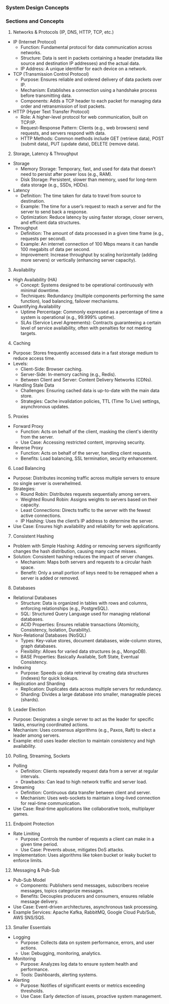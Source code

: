 ### System Design Concepts

### Sections and Concepts

1. Networks & Protocols (IP, DNS, HTTP, TCP, etc.)
- IP (Internet Protocol)
  - Function: Fundamental protocol for data communication across networks.
  - Structure: Data is sent in packets containing a header (metadata like source and destination IP addresses) and the actual data.
  - IP Address: A unique identifier for each device on a network.
- TCP (Transmission Control Protocol)
  - Purpose: Ensures reliable and ordered delivery of data packets over IP.
  - Mechanism: Establishes a connection using a handshake process before transmitting data.
  - Components: Adds a TCP header to each packet for managing data order and retransmission of lost packets.
- HTTP (Hyper Text Transfer Protocol)
  - Role: A higher-level protocol for web communication, built on TCP/IP.
  - Request-Response Pattern: Clients (e.g., web browsers) send requests, and servers respond with data.
  - HTTP Methods: Common methods include GET (retrieve data), POST (submit data), PUT (update data), DELETE (remove data).

2. Storage, Latency & Throughput
- Storage
  - Memory Storage: Temporary, fast, and used for data that doesn’t need to persist after power loss (e.g., RAM).
  - Disk Storage: Persistent, slower than memory, used for long-term data storage (e.g., SSDs, HDDs).
- Latency
  - Definition: The time taken for data to travel from source to destination.
  - Example: The time for a user’s request to reach a server and for the server to send back a response.
  - Optimization: Reduce latency by using faster storage, closer servers, and efficient data structures.
- Throughput
  - Definition: The amount of data processed in a given time frame (e.g., requests per second).
  - Example: An internet connection of 100 Mbps means it can handle 100 megabits of data per second.
  - Improvement: Increase throughput by scaling horizontally (adding more servers) or vertically (enhancing server capacity).

3. Availability
- High Availability (HA)
  - Concept: Systems designed to be operational continuously with minimal downtime.
  - Techniques: Redundancy (multiple components performing the same function), load balancing, failover mechanisms.
- Quantifying Availability
  - Uptime Percentage: Commonly expressed as a percentage of time a system is operational (e.g., 99.999% uptime).
  - SLAs (Service Level Agreements): Contracts guaranteeing a certain level of service availability, often with penalties for not meeting targets.

4. Caching
- Purpose: Stores frequently accessed data in a fast storage medium to reduce access time.
- Levels: 
  - Client-Side: Browser caching.
  - Server-Side: In-memory caching (e.g., Redis).
  - Between Client and Server: Content Delivery Networks (CDNs).
- Handling Stale Data
  - Challenges: Ensuring cached data is up-to-date with the main data store.
  - Strategies: Cache invalidation policies, TTL (Time To Live) settings, asynchronous updates.

5. Proxies
- Forward Proxy
  - Function: Acts on behalf of the client, masking the client's identity from the server.
  - Use Case: Accessing restricted content, improving security.
- Reverse Proxy
  - Function: Acts on behalf of the server, handling client requests.
  - Benefits: Load balancing, SSL termination, security enhancement.

6. Load Balancing
- Purpose: Distributes incoming traffic across multiple servers to ensure no single server is overwhelmed.
- Strategies:
  - Round Robin: Distributes requests sequentially among servers.
  - Weighted Round Robin: Assigns weights to servers based on their capacity.
  - Least Connections: Directs traffic to the server with the fewest active connections.
  - IP Hashing: Uses the client’s IP address to determine the server.
- Use Case: Ensures high availability and reliability for web applications.

7. Consistent Hashing
- Problem with Simple Hashing: Adding or removing servers significantly changes the hash distribution, causing many cache misses.
- Solution: Consistent hashing reduces the impact of server changes.
  - Mechanism: Maps both servers and requests to a circular hash space.
  - Benefit: Only a small portion of keys need to be remapped when a server is added or removed.

8. Databases
- Relational Databases
  - Structure: Data is organized in tables with rows and columns, enforcing relationships (e.g., PostgreSQL).
  - SQL: Structured Query Language used for managing relational databases.
  - ACID Properties: Ensures reliable transactions (Atomicity, Consistency, Isolation, Durability).
- Non-Relational Databases (NoSQL)
  - Types: Key-value stores, document databases, wide-column stores, graph databases.
  - Flexibility: Allows for varied data structures (e.g., MongoDB).
  - BASE Properties: Basically Available, Soft State, Eventual Consistency.
- Indexing
  - Purpose: Speeds up data retrieval by creating data structures (indexes) for quick lookups.
- Replication and Sharding
  - Replication: Duplicates data across multiple servers for redundancy.
  - Sharding: Divides a large database into smaller, manageable pieces (shards).

9. Leader Election
- Purpose: Designates a single server to act as the leader for specific tasks, ensuring coordinated actions.
- Mechanism: Uses consensus algorithms (e.g., Paxos, Raft) to elect a leader among servers.
- Example: etcd uses leader election to maintain consistency and high availability.

10. Polling, Streaming, Sockets
- Polling
  - Definition: Clients repeatedly request data from a server at regular intervals.
  - Drawbacks: Can lead to high network traffic and server load.
- Streaming
  - Definition: Continuous data transfer between client and server.
  - Mechanism: Uses web-sockets to maintain a long-lived connection for real-time communication.
- Use Case: Real-time applications like collaborative tools, multiplayer games.

11. Endpoint Protection
- Rate Limiting
  - Purpose: Controls the number of requests a client can make in a given time period.
  - Use Case: Prevents abuse, mitigates DoS attacks.
- Implementation: Uses algorithms like token bucket or leaky bucket to enforce limits.

12. Messaging & Pub-Sub
- Pub-Sub Model
  - Components: Publishers send messages, subscribers receive messages, topics categorize messages.
  - Benefits: Decouples producers and consumers, ensures reliable message delivery.
- Use Case: Event-driven architectures, asynchronous task processing.
- Example Services: Apache Kafka, RabbitMQ, Google Cloud Pub/Sub, AWS SNS/SQS.

13. Smaller Essentials
- Logging
  - Purpose: Collects data on system performance, errors, and user actions.
  - Use: Debugging, monitoring, analytics.
- Monitoring
  - Purpose: Analyzes log data to ensure system health and performance.
  - Tools: Dashboards, alerting systems.
- Alerting
  - Purpose: Notifies of significant events or metrics exceeding thresholds.
  - Use Case: Early detection of issues, proactive system management.